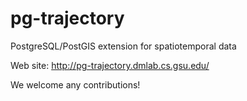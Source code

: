 # pg-trajectory
PostgreSQL/PostGIS extension for spatiotemporal data

Web site:
http://pg-trajectory.dmlab.cs.gsu.edu/

We welcome any contributions!
